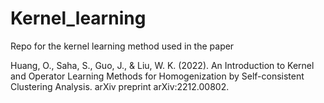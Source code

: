 # Kernel_learning
Repo for the kernel learning method used in the paper

Huang, O., Saha, S., Guo, J., & Liu, W. K. (2022). An Introduction to Kernel and Operator Learning Methods for Homogenization by Self-consistent Clustering Analysis. arXiv preprint arXiv:2212.00802.
